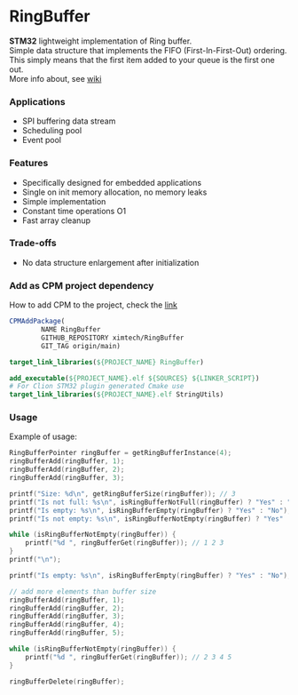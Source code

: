 # RingBuffer
**STM32** lightweight implementation of Ring buffer.\
Simple data structure that implements the FIFO (First-In-First-Out) ordering. 
This simply means that the first item added to your queue is the first one out.\
More info about, see [wiki](https://en.wikipedia.org/wiki/Circular_buffer)

### Applications
- SPI buffering data stream
- Scheduling pool
- Event pool

### Features
- Specifically designed for embedded applications
- Single on init memory allocation, no memory leaks
- Simple implementation
- Constant time operations O1
- Fast array cleanup

### Trade-offs
- No data structure enlargement after initialization

### Add as CPM project dependency
How to add CPM to the project, check the [link](https://github.com/cpm-cmake/CPM.cmake)
```cmake
CPMAddPackage(
        NAME RingBuffer
        GITHUB_REPOSITORY ximtech/RingBuffer
        GIT_TAG origin/main)

target_link_libraries(${PROJECT_NAME} RingBuffer)
```
```cmake
add_executable(${PROJECT_NAME}.elf ${SOURCES} ${LINKER_SCRIPT})
# For Clion STM32 plugin generated Cmake use 
target_link_libraries(${PROJECT_NAME}.elf StringUtils)
```

### Usage
Example of usage:
```C
RingBufferPointer ringBuffer = getRingBufferInstance(4);
ringBufferAdd(ringBuffer, 1);
ringBufferAdd(ringBuffer, 2);
ringBufferAdd(ringBuffer, 3);

printf("Size: %d\n", getRingBufferSize(ringBuffer)); // 3
printf("Is not full: %s\n", isRingBufferNotFull(ringBuffer) ? "Yes" : "No"); // Yes
printf("Is empty: %s\n", isRingBufferEmpty(ringBuffer) ? "Yes" : "No"); // No
printf("Is not empty: %s\n", isRingBufferNotEmpty(ringBuffer) ? "Yes" : "No"); // Yes

while (isRingBufferNotEmpty(ringBuffer)) {
    printf("%d ", ringBufferGet(ringBuffer)); // 1 2 3
}
printf("\n");

printf("Is empty: %s\n", isRingBufferEmpty(ringBuffer) ? "Yes" : "No"); // Yes

// add more elements than buffer size
ringBufferAdd(ringBuffer, 1);
ringBufferAdd(ringBuffer, 2);
ringBufferAdd(ringBuffer, 3);
ringBufferAdd(ringBuffer, 4);
ringBufferAdd(ringBuffer, 5);

while (isRingBufferNotEmpty(ringBuffer)) {
    printf("%d ", ringBufferGet(ringBuffer)); // 2 3 4 5
}

ringBufferDelete(ringBuffer);
```
